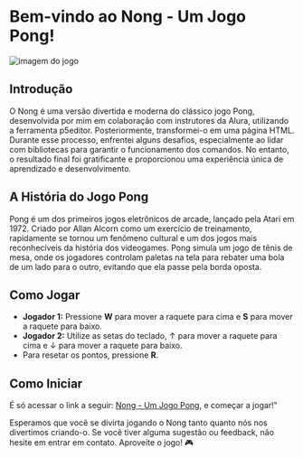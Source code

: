 # Bem-vindo ao Nong - Um Jogo Pong!

<img src="https://i.ibb.co/prBBtnx/Captura-de-tela-2024-02-26-190626.png" alt="imagem do jogo" border="0">


## Introdução

O Nong é uma versão divertida e moderna do clássico jogo Pong, desenvolvida por mim em colaboração com instrutores da Alura, utilizando a ferramenta p5editor. Posteriormente, transformei-o em uma página HTML. Durante esse processo, enfrentei alguns desafios, especialmente ao lidar com bibliotecas para garantir o funcionamento dos comandos. No entanto, o resultado final foi gratificante e proporcionou uma experiência única de aprendizado e desenvolvimento.

## A História do Jogo Pong

Pong é um dos primeiros jogos eletrônicos de arcade, lançado pela Atari em 1972. Criado por Allan Alcorn como um exercício de treinamento, rapidamente se tornou um fenômeno cultural e um dos jogos mais reconhecíveis da história dos videogames. Pong simula um jogo de tênis de mesa, onde os jogadores controlam paletas na tela para rebater uma bola de um lado para o outro, evitando que ela passe pela borda oposta.

## Como Jogar

- **Jogador 1:** Pressione **W** para mover a raquete para cima e **S** para mover a raquete para baixo.
- **Jogador 2:** Utilize as setas do teclado, ↑ para mover a raquete para cima e ↓ para mover a raquete para baixo.
- Para resetar os pontos, pressione **R**.

## Como Iniciar

É só acessar o link a seguir: [Nong - Um Jogo Pong](https://nong-um-jogo-pong.vercel.app), e começar a jogar!"

Esperamos que você se divirta jogando o Nong tanto quanto nós nos divertimos criando-o. Se você tiver alguma sugestão ou feedback, não hesite em entrar em contato. Aproveite o jogo! 🎮
